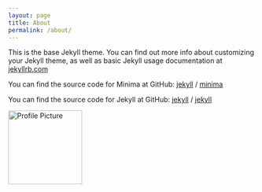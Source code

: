 ```yaml
---
layout: page
title: About
permalink: /about/
---
```


This is the base Jekyll theme. You can find out more info about customizing your Jekyll theme, as well as basic Jekyll usage documentation at [jekyllrb.com](https://jekyllrb.com/)

You can find the source code for Minima at GitHub:
[jekyll][jekyll-organization] /
[minima](https://github.com/jekyll/minima)

You can find the source code for Jekyll at GitHub:
[jekyll][jekyll-organization] /
[jekyll](https://github.com/jekyll/jekyll)

<!-- ![Profile Picture](https://github.com/eychung.png) -->
<img src="https://github.com/eychung.png" alt="Profile Picture" width="150" height="150">

[jekyll-organization]: https://github.com/jekyll
